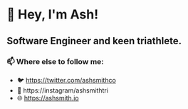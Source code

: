 
# 👋 Hey, I'm Ash!
## Software Engineer and keen triathlete.

### 📫 Where else to follow me:
- 🐦 https://twitter.com/ashsmithco
- 📸 https://instagram/ashsmithtri
- 🌐 https://ashsmith.io

